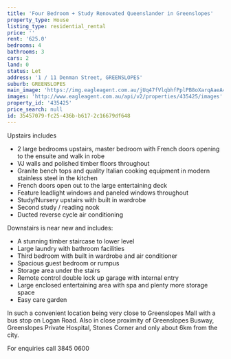 ```yaml
---
title: 'Four Bedroom + Study Renovated Queenslander in Greenslopes'
property_type: House
listing_type: residential_rental
price: ''
rent: '625.0'
bedrooms: 4
bathrooms: 3
cars: 2
land: 0
status: Let
address: '1 / 11 Denman Street, GREENSLOPES'
suburb: GREENSLOPES
main_image: 'https://img.eagleagent.com.au/jUq47fVlqbhfPplPB8oXarqAaeA=/1280x854/smart/https://s3-us-west-2.amazonaws.com/eagleagent-orig/images/6824342/403710845-image-M.jpg'
images: 'http://www.eagleagent.com.au/api/v2/properties/435425/images'
property_id: '435425'
price_search: null
id: 35457079-fc25-436b-b617-2c16679df648
---
```

Upstairs includes
*  2 large bedrooms upstairs, master bedroom with French doors opening to the ensuite and walk in robe
*  VJ walls and polished timber floors throughout
*  Granite bench tops and quality Italian cooking equipment in modern stainless steel in the kitchen
*  French doors open out to the large entertaining deck
*  Feature leadlight windows and paneled windows throughout
*  Study/Nursery upstairs with built in wardrobe
*  Second study / reading nook
*  Ducted reverse cycle air conditioning

Downstairs is near new and includes:
*  A stunning timber staircase to lower level
*  Large laundry with bathroom facilities
*  Third bedroom with built in wardrobe and air conditioner
*  Spacious guest bedroom or rumpus
*  Storage area under the stairs
*  Remote control double lock up garage with internal entry
*  Large enclosed entertaining area with spa and plenty more storage space
*  Easy care garden

In such a convenient location being very close to Greenslopes Mall with a bus stop on Logan Road. Also in close proximity of Greenslopes Busway, Greenslopes Private Hospital, Stones Corner and only about 6km from the city.

For enquiries call 3845 0600